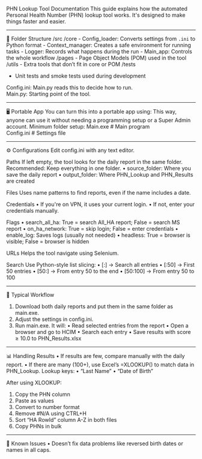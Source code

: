 PHN Lookup Tool Documentation
This guide explains how the automated Personal Health Number (PHN) lookup tool works. It's designed to make things faster and easier.
________________________________________
📁 Folder Structure
/src
  /core
    - Config_loader: Converts settings from `.ini` to Python format
    - Context_manager: Creates a safe environment for running tasks
    - Logger: Records what happens during the run
    - Main_app: Controls the whole workflow
  /pages
    - Page Object Models (POM) used in the tool
  /utils
    - Extra tools that don’t fit in core or POM
/tests
  - Unit tests and smoke tests used during development

Config.ini: Main.py reads this to decide how to run.  
Main.py: Starting point of the tool.
________________________________________
🖥️ Portable App
You can turn this into a portable app using:
This way, anyone can use it without needing a programming setup or a Super Admin account.
Minimum folder setup:
Main.exe       # Main program  
Config.ini     # Settings file
________________________________________
⚙️ Configurations
Edit config.ini with any text editor.

Paths
If left empty, the tool looks for the daily report in the same folder.
Recommended: Keep everything in one folder.
•	source_folder: Where you save the daily report
•	output_folder: Where PHN_Lookup and PHN_Results are created

Files
Uses name patterns to find reports, even if the name includes a date.

Credentials
•	If you're on VPN, it uses your current login.
•	If not, enter your credentials manually.

Flags
•	search_all_ha: True = search All_HA report; False = search MS report
•	on_ha_network: True = skip login; False = enter credentials
•	enable_log: Saves logs (usually not needed)
•	headless: True = browser is visible; False = browser is hidden

URLs
Helps the tool navigate using Selenium.

Search
Use Python-style list slicing:
•	[:] → Search all entries
•	[:50] → First 50 entries
•	[50:] → From entry 50 to the end
•	[50:100] → From entry 50 to 100
________________________________________
🔁 Typical Workflow
1.	Download both daily reports and put them in the same folder as main.exe.
2.	Adjust the settings in config.ini.
3.	Run main.exe. It will:
•	Read selected entries from the report
•	Open a browser and go to HCIM
•	Search each entry
•	Save results with score ≥ 10.0 to PHN_Results.xlsx
________________________________________
📊 Handling Results
•	If results are few, compare manually with the daily report.
•	If there are many (100+), use Excel’s =XLOOKUP() to match data in PHN_Lookup.
Lookup keys:
•	“Last Name”
•	“Date of Birth”

After using XLOOKUP:
1.	Copy the PHN column
2.	Paste as values
3.	Convert to number format
4.	Remove #N/A using CTRL+H
5.	Sort “HA RowId” column A-Z in both files
6.	Copy PHNs in bulk
________________________________________
🐞 Known Issues
•	Doesn’t fix data problems like reversed birth dates or names in all caps.
